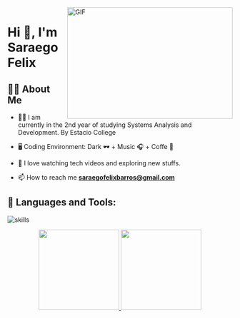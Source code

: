 <img align="right" alt="GIF" src="https://media.giphy.com/media/zOvBKUUEERdNm/giphy.gif" width="370" height="250" />

<h1>Hi 👋, I'm Saraego Felix</h1>



## 🙋‍♂️ About Me

- 👨‍💻 I am currently in the 2nd year of studying Systems Analysis and Development. By Estacio College

- 🖥️ Coding Environment: Dark 🕶️ + Music 🎧 + Coffe 🍵

- 🌱 I love watching tech videos and exploring new stuffs. 

- 📫 How to reach me **saraegofelixbarros@gmail.com**

## 🚀 Languages and Tools:

![skills](https://skillicons.dev/icons?i=react,nodejs,express,js,html,css,bootstrap,github,git,mongodb,mysql&theme=dark&perline=9)







<div align="center">
  <a href="https://github.com/saraego">
  <img height="180em" src="https://github-readme-stats.vercel.app/api?username=saraego&show_icons=true&theme=dracula&include_all_commits=true&count_private=true"/>
  <img height="180em" src="https://github-readme-stats.vercel.app/api/top-langs/?username=saraego&layout=compact&langs_count=7&theme=dracula"/>

</div>
  

